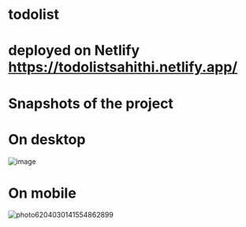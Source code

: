 # todolist
# deployed on Netlify https://todolistsahithi.netlify.app/

# Snapshots of the project
# On desktop
![image](https://user-images.githubusercontent.com/49023363/90987577-94637080-e5a9-11ea-916e-de63d477b813.png)

# On mobile
![photo6204030141554862899](https://user-images.githubusercontent.com/49023363/90987666-5fa3e900-e5aa-11ea-9393-05908b17b2ff.jpg)
